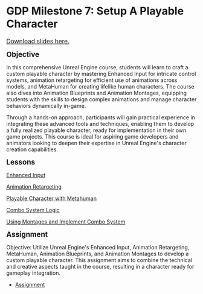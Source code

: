# GDP Milestone 7:  Setup A Playable Character

<p><a class="inline_disabled" href="https://docs.google.com/presentation/d/1VO-WJKg9HGcHg0Rcf5E2hCmdfU_hMrrR049wjcK4kOw/edit?usp=sharing" target="_blank"><span style="font-size: 12pt;">Download slides here.</span></a></p>
<p><span style="font-size: 14pt;"><strong>Objective</strong></span></p>
<p>In this comprehensive Unreal Engine course, students will learn to craft a custom playable character by mastering Enhanced Input for intricate control systems, animation retargeting for efficient use of animations across models, and MetaHuman for creating lifelike human characters. The course also dives into Animation Blueprints and Animation Montages, equipping students with the skills to design complex animations and manage character behaviors dynamically in-game.</p>
<p>Through a hands-on approach, participants will gain practical experience in integrating these advanced tools and techniques, enabling them to develop a fully realized playable character, ready for implementation in their own game projects. This course is ideal for aspiring game developers and animators looking to deepen their expertise in Unreal Engine's character creation capabilities.</p>
<p><span style="font-size: 14pt;"><strong>Lessons</strong></span></p>
<p><a class="ig-title title item_link" title="Enhanced Input" href="https://vertexschool.instructure.com/courses/462/modules/items/24228">Enhanced Input</a></p>
<p><a title="Animation Retargeting" href="https://vertexschool.instructure.com/courses/462/pages/animation-retargeting" data-course-type="wikiPages" data-published="false" data-api-endpoint="https://vertexschool.instructure.com/api/v1/courses/462/pages/animation-retargeting" data-api-returntype="Page"><span>Animation Retargeting</span></a></p>
<p><a title="Playable Character with Metahuman" href="https://vertexschool.instructure.com/courses/462/pages/playable-character-with-metahuman" data-course-type="wikiPages" data-published="false" data-api-endpoint="https://vertexschool.instructure.com/api/v1/courses/462/pages/playable-character-with-metahuman" data-api-returntype="Page"><span>Playable Character with Metahuman</span></a></p>
<p><span><a class="ig-title title item_link" title="Combo System Logic" href="https://vertexschool.instructure.com/courses/462/modules/items/24231">Combo System Logic</a></span></p>
<p><span><a class="ig-title title item_link" title="Using Montages and Implement Combo System" href="https://vertexschool.instructure.com/courses/462/modules/items/24232">Using Montages and Implement Combo System</a></span></p>
<p><strong><span style="font-size: 14pt;">Assignment</span></strong></p>
<p>Objective: Utilize Unreal Engine's Enhanced Input, Animation Retargeting, MetaHuman, Animation Blueprints, and Animation Montages to develop a custom playable character. This assignment aims to combine the technical and creative aspects taught in the course, resulting in a character ready for gameplay integration.</p>
<ul>
<li><a title="Assignment 7: Setup A Playable Character" href="https://vertexschool.instructure.com/courses/462/assignments/3200" data-course-type="assignments" data-published="false" data-api-endpoint="https://vertexschool.instructure.com/api/v1/courses/462/assignments/3200" data-api-returntype="Assignment">Assignment</a></li>
</ul>